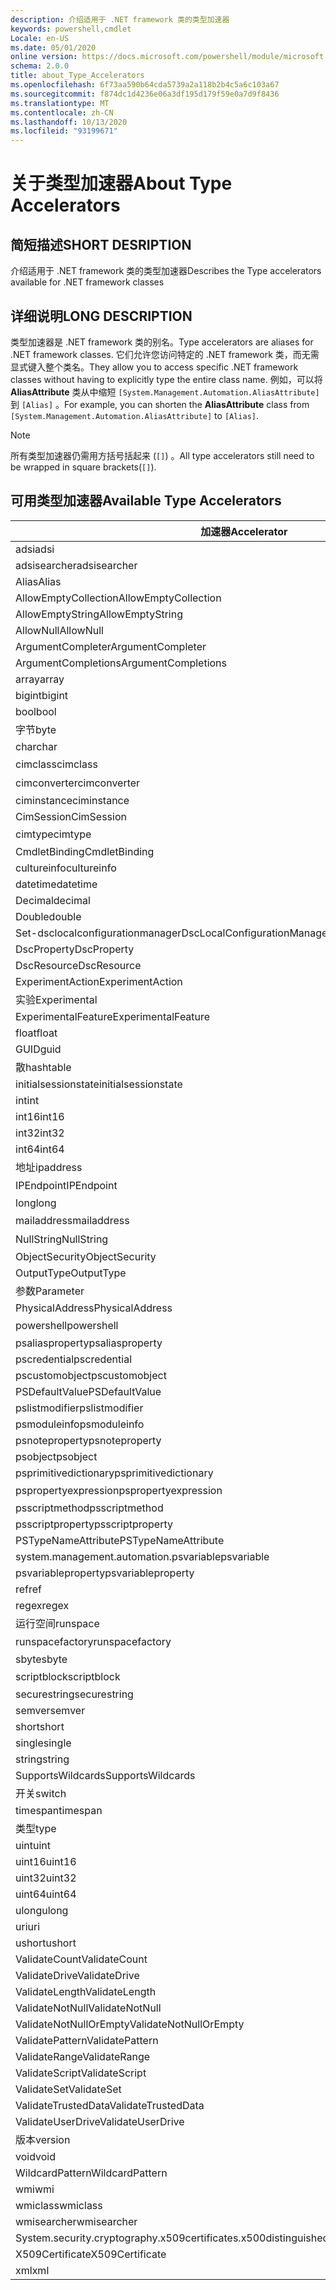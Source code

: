 ```yaml
---
description: 介绍适用于 .NET framework 类的类型加速器
keywords: powershell,cmdlet
Locale: en-US
ms.date: 05/01/2020
online version: https://docs.microsoft.com/powershell/module/microsoft.powershell.core/about/about_type_accelerators?view=powershell-7&WT.mc_id=ps-gethelp
schema: 2.0.0
title: about_Type_Accelerators
ms.openlocfilehash: 6f73aa590b64cda5739a2a118b2b4c5a6c103a67
ms.sourcegitcommit: f874dc1d4236e06a3df195d179f59e0a7d9f8436
ms.translationtype: MT
ms.contentlocale: zh-CN
ms.lasthandoff: 10/13/2020
ms.locfileid: "93199671"
---
```

# <a name="about-type-accelerators"></a><span data-ttu-id="37ccc-104">关于类型加速器</span><span class="sxs-lookup"><span data-stu-id="37ccc-104">About Type Accelerators</span></span>

## <a name="short-desription"></a><span data-ttu-id="37ccc-105">简短描述</span><span class="sxs-lookup"><span data-stu-id="37ccc-105">SHORT DESRIPTION</span></span>
<span data-ttu-id="37ccc-106">介绍适用于 .NET framework 类的类型加速器</span><span class="sxs-lookup"><span data-stu-id="37ccc-106">Describes the Type accelerators available for .NET framework classes</span></span>

## <a name="long-description"></a><span data-ttu-id="37ccc-107">详细说明</span><span class="sxs-lookup"><span data-stu-id="37ccc-107">LONG DESCRIPTION</span></span>

<span data-ttu-id="37ccc-108">类型加速器是 .NET framework 类的别名。</span><span class="sxs-lookup"><span data-stu-id="37ccc-108">Type accelerators are aliases for .NET framework classes.</span></span> <span data-ttu-id="37ccc-109">它们允许您访问特定的 .NET framework 类，而无需显式键入整个类名。</span><span class="sxs-lookup"><span data-stu-id="37ccc-109">They allow you to access specific .NET framework classes without having to explicitly type the entire class name.</span></span> <span data-ttu-id="37ccc-110">例如，可以将 **AliasAttribute** 类从中缩短 `[System.Management.Automation.AliasAttribute]` 到 `[Alias]` 。</span><span class="sxs-lookup"><span data-stu-id="37ccc-110">For example, you can shorten the **AliasAttribute** class from `[System.Management.Automation.AliasAttribute]` to `[Alias]`.</span></span>

> [!NOTE]
> <span data-ttu-id="37ccc-111">所有类型加速器仍需用方括号括起来 (`[]`) 。</span><span class="sxs-lookup"><span data-stu-id="37ccc-111">All type accelerators still need to be wrapped in square brackets(`[]`).</span></span>

## <a name="available-type-accelerators"></a><span data-ttu-id="37ccc-112">可用类型加速器</span><span class="sxs-lookup"><span data-stu-id="37ccc-112">Available Type Accelerators</span></span>

|        <span data-ttu-id="37ccc-113">加速器</span><span class="sxs-lookup"><span data-stu-id="37ccc-113">Accelerator</span></span>          |                           <span data-ttu-id="37ccc-114">完整类名</span><span class="sxs-lookup"><span data-stu-id="37ccc-114">Full Class Name</span></span>                           |
|---------------------------- | ------------------------------------------------------------------- |
|<span data-ttu-id="37ccc-115">adsi</span><span class="sxs-lookup"><span data-stu-id="37ccc-115">adsi</span></span>                         | <span data-ttu-id="37ccc-116">Microsoft.directoryservices</span><span class="sxs-lookup"><span data-stu-id="37ccc-116">System.DirectoryServices.DirectoryEntry</span></span>                             |
|<span data-ttu-id="37ccc-117">adsisearcher</span><span class="sxs-lookup"><span data-stu-id="37ccc-117">adsisearcher</span></span>                 | <span data-ttu-id="37ccc-118">Microsoft.directoryservices. DirectorySearcher</span><span class="sxs-lookup"><span data-stu-id="37ccc-118">System.DirectoryServices.DirectorySearcher</span></span>                          |
|<span data-ttu-id="37ccc-119">Alias</span><span class="sxs-lookup"><span data-stu-id="37ccc-119">Alias</span></span>                        | <span data-ttu-id="37ccc-120">System.web. AliasAttribute</span><span class="sxs-lookup"><span data-stu-id="37ccc-120">System.Management.Automation.AliasAttribute</span></span>                         |
|<span data-ttu-id="37ccc-121">AllowEmptyCollection</span><span class="sxs-lookup"><span data-stu-id="37ccc-121">AllowEmptyCollection</span></span>         | <span data-ttu-id="37ccc-122">System.web. AllowEmptyCollectionAttribute</span><span class="sxs-lookup"><span data-stu-id="37ccc-122">System.Management.Automation.AllowEmptyCollectionAttribute</span></span>          |
|<span data-ttu-id="37ccc-123">AllowEmptyString</span><span class="sxs-lookup"><span data-stu-id="37ccc-123">AllowEmptyString</span></span>             | <span data-ttu-id="37ccc-124">System.web. AllowEmptyStringAttribute</span><span class="sxs-lookup"><span data-stu-id="37ccc-124">System.Management.Automation.AllowEmptyStringAttribute</span></span>              |
|<span data-ttu-id="37ccc-125">AllowNull</span><span class="sxs-lookup"><span data-stu-id="37ccc-125">AllowNull</span></span>                    | <span data-ttu-id="37ccc-126">System.web. AllowNullAttribute</span><span class="sxs-lookup"><span data-stu-id="37ccc-126">System.Management.Automation.AllowNullAttribute</span></span>                     |
|<span data-ttu-id="37ccc-127">ArgumentCompleter</span><span class="sxs-lookup"><span data-stu-id="37ccc-127">ArgumentCompleter</span></span>            | <span data-ttu-id="37ccc-128">System.web. ArgumentCompleterAttribute</span><span class="sxs-lookup"><span data-stu-id="37ccc-128">System.Management.Automation.ArgumentCompleterAttribute</span></span>             |
|<span data-ttu-id="37ccc-129">ArgumentCompletions</span><span class="sxs-lookup"><span data-stu-id="37ccc-129">ArgumentCompletions</span></span>          | <span data-ttu-id="37ccc-130">System.web. ArgumentCompletionsAttribute</span><span class="sxs-lookup"><span data-stu-id="37ccc-130">System.Management.Automation.ArgumentCompletionsAttribute</span></span>           |
|<span data-ttu-id="37ccc-131">array</span><span class="sxs-lookup"><span data-stu-id="37ccc-131">array</span></span>                        | <span data-ttu-id="37ccc-132">System.Array</span><span class="sxs-lookup"><span data-stu-id="37ccc-132">System.Array</span></span>                                                        |
|<span data-ttu-id="37ccc-133">bigint</span><span class="sxs-lookup"><span data-stu-id="37ccc-133">bigint</span></span>                       | <span data-ttu-id="37ccc-134">BigInteger</span><span class="sxs-lookup"><span data-stu-id="37ccc-134">System.Numerics.BigInteger</span></span>                                          |
|<span data-ttu-id="37ccc-135">bool</span><span class="sxs-lookup"><span data-stu-id="37ccc-135">bool</span></span>                         | <span data-ttu-id="37ccc-136">System.Boolean</span><span class="sxs-lookup"><span data-stu-id="37ccc-136">System.Boolean</span></span>                                                      |
|<span data-ttu-id="37ccc-137">字节</span><span class="sxs-lookup"><span data-stu-id="37ccc-137">byte</span></span>                         | <span data-ttu-id="37ccc-138">System.Byte</span><span class="sxs-lookup"><span data-stu-id="37ccc-138">System.Byte</span></span>                                                         |
|<span data-ttu-id="37ccc-139">char</span><span class="sxs-lookup"><span data-stu-id="37ccc-139">char</span></span>                         | <span data-ttu-id="37ccc-140">System.Char</span><span class="sxs-lookup"><span data-stu-id="37ccc-140">System.Char</span></span>                                                         |
|<span data-ttu-id="37ccc-141">cimclass</span><span class="sxs-lookup"><span data-stu-id="37ccc-141">cimclass</span></span>                     | <span data-ttu-id="37ccc-142">CimClass。</span><span class="sxs-lookup"><span data-stu-id="37ccc-142">Microsoft.Management.Infrastructure.CimClass</span></span>                        |
|<span data-ttu-id="37ccc-143">cimconverter</span><span class="sxs-lookup"><span data-stu-id="37ccc-143">cimconverter</span></span>                 | <span data-ttu-id="37ccc-144">CimConverter。</span><span class="sxs-lookup"><span data-stu-id="37ccc-144">Microsoft.Management.Infrastructure.CimConverter</span></span>                    |
|<span data-ttu-id="37ccc-145">ciminstance</span><span class="sxs-lookup"><span data-stu-id="37ccc-145">ciminstance</span></span>                  | <span data-ttu-id="37ccc-146">Microsoft.Management.Infrastructure.CimInstance</span><span class="sxs-lookup"><span data-stu-id="37ccc-146">Microsoft.Management.Infrastructure.CimInstance</span></span>                     |
|<span data-ttu-id="37ccc-147">CimSession</span><span class="sxs-lookup"><span data-stu-id="37ccc-147">CimSession</span></span>                   | <span data-ttu-id="37ccc-148">Microsoft.Management.Infrastructure.CimSession</span><span class="sxs-lookup"><span data-stu-id="37ccc-148">Microsoft.Management.Infrastructure.CimSession</span></span>                      |
|<span data-ttu-id="37ccc-149">cimtype</span><span class="sxs-lookup"><span data-stu-id="37ccc-149">cimtype</span></span>                      | <span data-ttu-id="37ccc-150">CimType。</span><span class="sxs-lookup"><span data-stu-id="37ccc-150">Microsoft.Management.Infrastructure.CimType</span></span>                         |
|<span data-ttu-id="37ccc-151">CmdletBinding</span><span class="sxs-lookup"><span data-stu-id="37ccc-151">CmdletBinding</span></span>                | <span data-ttu-id="37ccc-152">System.web. CmdletBindingAttribute</span><span class="sxs-lookup"><span data-stu-id="37ccc-152">System.Management.Automation.CmdletBindingAttribute</span></span>                 |
|<span data-ttu-id="37ccc-153">cultureinfo</span><span class="sxs-lookup"><span data-stu-id="37ccc-153">cultureinfo</span></span>                  | <span data-ttu-id="37ccc-154">System.Globalization.CultureInfo</span><span class="sxs-lookup"><span data-stu-id="37ccc-154">System.Globalization.CultureInfo</span></span>                                    |
|<span data-ttu-id="37ccc-155">datetime</span><span class="sxs-lookup"><span data-stu-id="37ccc-155">datetime</span></span>                     | <span data-ttu-id="37ccc-156">System.DateTime</span><span class="sxs-lookup"><span data-stu-id="37ccc-156">System.DateTime</span></span>                                                     |
|<span data-ttu-id="37ccc-157">Decimal</span><span class="sxs-lookup"><span data-stu-id="37ccc-157">decimal</span></span>                      | <span data-ttu-id="37ccc-158">System.Decimal</span><span class="sxs-lookup"><span data-stu-id="37ccc-158">System.Decimal</span></span>                                                      |
|<span data-ttu-id="37ccc-159">Double</span><span class="sxs-lookup"><span data-stu-id="37ccc-159">double</span></span>                       | <span data-ttu-id="37ccc-160">System.Double</span><span class="sxs-lookup"><span data-stu-id="37ccc-160">System.Double</span></span>                                                       |
|<span data-ttu-id="37ccc-161">Set-dsclocalconfigurationmanager</span><span class="sxs-lookup"><span data-stu-id="37ccc-161">DscLocalConfigurationManager</span></span> | <span data-ttu-id="37ccc-162">System.web. DscLocalConfigurationManagerAttribute</span><span class="sxs-lookup"><span data-stu-id="37ccc-162">System.Management.Automation.DscLocalConfigurationManagerAttribute</span></span>  |
|<span data-ttu-id="37ccc-163">DscProperty</span><span class="sxs-lookup"><span data-stu-id="37ccc-163">DscProperty</span></span>                  | <span data-ttu-id="37ccc-164">System.web. DscPropertyAttribute</span><span class="sxs-lookup"><span data-stu-id="37ccc-164">System.Management.Automation.DscPropertyAttribute</span></span>                   |
|<span data-ttu-id="37ccc-165">DscResource</span><span class="sxs-lookup"><span data-stu-id="37ccc-165">DscResource</span></span>                  | <span data-ttu-id="37ccc-166">System.web. DscResourceAttribute</span><span class="sxs-lookup"><span data-stu-id="37ccc-166">System.Management.Automation.DscResourceAttribute</span></span>                   |
|<span data-ttu-id="37ccc-167">ExperimentAction</span><span class="sxs-lookup"><span data-stu-id="37ccc-167">ExperimentAction</span></span>             | <span data-ttu-id="37ccc-168">System.web. ExperimentAction</span><span class="sxs-lookup"><span data-stu-id="37ccc-168">System.Management.Automation.ExperimentAction</span></span>                       |
|<span data-ttu-id="37ccc-169">实验</span><span class="sxs-lookup"><span data-stu-id="37ccc-169">Experimental</span></span>                 | <span data-ttu-id="37ccc-170">System.web. ExperimentalAttribute</span><span class="sxs-lookup"><span data-stu-id="37ccc-170">System.Management.Automation.ExperimentalAttribute</span></span>                  |
|<span data-ttu-id="37ccc-171">ExperimentalFeature</span><span class="sxs-lookup"><span data-stu-id="37ccc-171">ExperimentalFeature</span></span>          | <span data-ttu-id="37ccc-172">System.web. ExperimentalFeature</span><span class="sxs-lookup"><span data-stu-id="37ccc-172">System.Management.Automation.ExperimentalFeature</span></span>                    |
|<span data-ttu-id="37ccc-173">float</span><span class="sxs-lookup"><span data-stu-id="37ccc-173">float</span></span>                        | <span data-ttu-id="37ccc-174">System.Single</span><span class="sxs-lookup"><span data-stu-id="37ccc-174">System.Single</span></span>                                                       |
|<span data-ttu-id="37ccc-175">GUID</span><span class="sxs-lookup"><span data-stu-id="37ccc-175">guid</span></span>                         | <span data-ttu-id="37ccc-176">System.Guid</span><span class="sxs-lookup"><span data-stu-id="37ccc-176">System.Guid</span></span>                                                         |
|<span data-ttu-id="37ccc-177">散</span><span class="sxs-lookup"><span data-stu-id="37ccc-177">hashtable</span></span>                    | <span data-ttu-id="37ccc-178">System.Collections.Hashtable</span><span class="sxs-lookup"><span data-stu-id="37ccc-178">System.Collections.Hashtable</span></span>                                        |
|<span data-ttu-id="37ccc-179">initialsessionstate</span><span class="sxs-lookup"><span data-stu-id="37ccc-179">initialsessionstate</span></span>          | <span data-ttu-id="37ccc-180">System.Management.Automation.Runspaces.InitialSessionState</span><span class="sxs-lookup"><span data-stu-id="37ccc-180">System.Management.Automation.Runspaces.InitialSessionState</span></span>          |
|<span data-ttu-id="37ccc-181">int</span><span class="sxs-lookup"><span data-stu-id="37ccc-181">int</span></span>                          | <span data-ttu-id="37ccc-182">System.Int32</span><span class="sxs-lookup"><span data-stu-id="37ccc-182">System.Int32</span></span>                                                        |
|<span data-ttu-id="37ccc-183">int16</span><span class="sxs-lookup"><span data-stu-id="37ccc-183">int16</span></span>                        | <span data-ttu-id="37ccc-184">System.Int16</span><span class="sxs-lookup"><span data-stu-id="37ccc-184">System.Int16</span></span>                                                        |
|<span data-ttu-id="37ccc-185">int32</span><span class="sxs-lookup"><span data-stu-id="37ccc-185">int32</span></span>                        | <span data-ttu-id="37ccc-186">System.Int32</span><span class="sxs-lookup"><span data-stu-id="37ccc-186">System.Int32</span></span>                                                        |
|<span data-ttu-id="37ccc-187">int64</span><span class="sxs-lookup"><span data-stu-id="37ccc-187">int64</span></span>                        | <span data-ttu-id="37ccc-188">System.Int64</span><span class="sxs-lookup"><span data-stu-id="37ccc-188">System.Int64</span></span>                                                        |
|<span data-ttu-id="37ccc-189">地址</span><span class="sxs-lookup"><span data-stu-id="37ccc-189">ipaddress</span></span>                    | <span data-ttu-id="37ccc-190">系统 .Net. IPAddress</span><span class="sxs-lookup"><span data-stu-id="37ccc-190">System.Net.IPAddress</span></span>                                                |
|<span data-ttu-id="37ccc-191">IPEndpoint</span><span class="sxs-lookup"><span data-stu-id="37ccc-191">IPEndpoint</span></span>                   | <span data-ttu-id="37ccc-192">系统 .Net. IPEndPoint</span><span class="sxs-lookup"><span data-stu-id="37ccc-192">System.Net.IPEndPoint</span></span>                                               |
|<span data-ttu-id="37ccc-193">long</span><span class="sxs-lookup"><span data-stu-id="37ccc-193">long</span></span>                         | <span data-ttu-id="37ccc-194">System.Int64</span><span class="sxs-lookup"><span data-stu-id="37ccc-194">System.Int64</span></span>                                                        |
|<span data-ttu-id="37ccc-195">mailaddress</span><span class="sxs-lookup"><span data-stu-id="37ccc-195">mailaddress</span></span>                  | <span data-ttu-id="37ccc-196">系统 MailAddress</span><span class="sxs-lookup"><span data-stu-id="37ccc-196">System.Net.Mail.MailAddress</span></span>                                         |
|<span data-ttu-id="37ccc-197">NullString</span><span class="sxs-lookup"><span data-stu-id="37ccc-197">NullString</span></span>                   | <span data-ttu-id="37ccc-198">"NullString"。</span><span class="sxs-lookup"><span data-stu-id="37ccc-198">System.Management.Automation.Language.NullString</span></span>                    |
|<span data-ttu-id="37ccc-199">ObjectSecurity</span><span class="sxs-lookup"><span data-stu-id="37ccc-199">ObjectSecurity</span></span>               | <span data-ttu-id="37ccc-200">Accesscontrol-namespace. ObjectSecurity</span><span class="sxs-lookup"><span data-stu-id="37ccc-200">System.Security.AccessControl.ObjectSecurity</span></span>                        |
|<span data-ttu-id="37ccc-201">OutputType</span><span class="sxs-lookup"><span data-stu-id="37ccc-201">OutputType</span></span>                   | <span data-ttu-id="37ccc-202">System.web. OutputTypeAttribute</span><span class="sxs-lookup"><span data-stu-id="37ccc-202">System.Management.Automation.OutputTypeAttribute</span></span>                    |
|<span data-ttu-id="37ccc-203">参数</span><span class="sxs-lookup"><span data-stu-id="37ccc-203">Parameter</span></span>                    | <span data-ttu-id="37ccc-204">System.web. ParameterAttribute</span><span class="sxs-lookup"><span data-stu-id="37ccc-204">System.Management.Automation.ParameterAttribute</span></span>                     |
|<span data-ttu-id="37ccc-205">PhysicalAddress</span><span class="sxs-lookup"><span data-stu-id="37ccc-205">PhysicalAddress</span></span>              | <span data-ttu-id="37ccc-206">System.net.networkinformation. PhysicalAddress</span><span class="sxs-lookup"><span data-stu-id="37ccc-206">System.Net.NetworkInformation.PhysicalAddress</span></span>                       |
|<span data-ttu-id="37ccc-207">powershell</span><span class="sxs-lookup"><span data-stu-id="37ccc-207">powershell</span></span>                   | <span data-ttu-id="37ccc-208">System.web。</span><span class="sxs-lookup"><span data-stu-id="37ccc-208">System.Management.Automation.PowerShell</span></span>                             |
|<span data-ttu-id="37ccc-209">psaliasproperty</span><span class="sxs-lookup"><span data-stu-id="37ccc-209">psaliasproperty</span></span>              | <span data-ttu-id="37ccc-210">System.web. PSAliasProperty</span><span class="sxs-lookup"><span data-stu-id="37ccc-210">System.Management.Automation.PSAliasProperty</span></span>                        |
|<span data-ttu-id="37ccc-211">pscredential</span><span class="sxs-lookup"><span data-stu-id="37ccc-211">pscredential</span></span>                 | <span data-ttu-id="37ccc-212">System.Management.Automation.PSCredential</span><span class="sxs-lookup"><span data-stu-id="37ccc-212">System.Management.Automation.PSCredential</span></span>                           |
|<span data-ttu-id="37ccc-213">pscustomobject</span><span class="sxs-lookup"><span data-stu-id="37ccc-213">pscustomobject</span></span>               | <span data-ttu-id="37ccc-214">System.Management.Automation.PSObject</span><span class="sxs-lookup"><span data-stu-id="37ccc-214">System.Management.Automation.PSObject</span></span>                               |
|<span data-ttu-id="37ccc-215">PSDefaultValue</span><span class="sxs-lookup"><span data-stu-id="37ccc-215">PSDefaultValue</span></span>               | <span data-ttu-id="37ccc-216">System.Management.Automation.PSDefaultValueAttribute</span><span class="sxs-lookup"><span data-stu-id="37ccc-216">System.Management.Automation.PSDefaultValueAttribute</span></span>                |
|<span data-ttu-id="37ccc-217">pslistmodifier</span><span class="sxs-lookup"><span data-stu-id="37ccc-217">pslistmodifier</span></span>               | <span data-ttu-id="37ccc-218">System.web. PSListModifier</span><span class="sxs-lookup"><span data-stu-id="37ccc-218">System.Management.Automation.PSListModifier</span></span>                         |
|<span data-ttu-id="37ccc-219">psmoduleinfo</span><span class="sxs-lookup"><span data-stu-id="37ccc-219">psmoduleinfo</span></span>                 | <span data-ttu-id="37ccc-220">System.Management.Automation.PSModuleInfo</span><span class="sxs-lookup"><span data-stu-id="37ccc-220">System.Management.Automation.PSModuleInfo</span></span>                           |
|<span data-ttu-id="37ccc-221">psnoteproperty</span><span class="sxs-lookup"><span data-stu-id="37ccc-221">psnoteproperty</span></span>               | <span data-ttu-id="37ccc-222">System.web. PSNoteProperty</span><span class="sxs-lookup"><span data-stu-id="37ccc-222">System.Management.Automation.PSNoteProperty</span></span>                         |
|<span data-ttu-id="37ccc-223">psobject</span><span class="sxs-lookup"><span data-stu-id="37ccc-223">psobject</span></span>                     | <span data-ttu-id="37ccc-224">System.Management.Automation.PSObject</span><span class="sxs-lookup"><span data-stu-id="37ccc-224">System.Management.Automation.PSObject</span></span>                               |
|<span data-ttu-id="37ccc-225">psprimitivedictionary</span><span class="sxs-lookup"><span data-stu-id="37ccc-225">psprimitivedictionary</span></span>        | <span data-ttu-id="37ccc-226">System.web. PSPrimitiveDictionary</span><span class="sxs-lookup"><span data-stu-id="37ccc-226">System.Management.Automation.PSPrimitiveDictionary</span></span>                  |
|<span data-ttu-id="37ccc-227">pspropertyexpression</span><span class="sxs-lookup"><span data-stu-id="37ccc-227">pspropertyexpression</span></span>         | <span data-ttu-id="37ccc-228">PSPropertyExpression。</span><span class="sxs-lookup"><span data-stu-id="37ccc-228">Microsoft.PowerShell.Commands.PSPropertyExpression</span></span>                  |
|<span data-ttu-id="37ccc-229">psscriptmethod</span><span class="sxs-lookup"><span data-stu-id="37ccc-229">psscriptmethod</span></span>               | <span data-ttu-id="37ccc-230">System.web. PSScriptMethod</span><span class="sxs-lookup"><span data-stu-id="37ccc-230">System.Management.Automation.PSScriptMethod</span></span>                         |
|<span data-ttu-id="37ccc-231">psscriptproperty</span><span class="sxs-lookup"><span data-stu-id="37ccc-231">psscriptproperty</span></span>             | <span data-ttu-id="37ccc-232">System.web. PSScriptProperty</span><span class="sxs-lookup"><span data-stu-id="37ccc-232">System.Management.Automation.PSScriptProperty</span></span>                       |
|<span data-ttu-id="37ccc-233">PSTypeNameAttribute</span><span class="sxs-lookup"><span data-stu-id="37ccc-233">PSTypeNameAttribute</span></span>          | <span data-ttu-id="37ccc-234">System.web. PSTypeNameAttribute</span><span class="sxs-lookup"><span data-stu-id="37ccc-234">System.Management.Automation.PSTypeNameAttribute</span></span>                    |
|<span data-ttu-id="37ccc-235">system.management.automation.psvariable</span><span class="sxs-lookup"><span data-stu-id="37ccc-235">psvariable</span></span>                   | <span data-ttu-id="37ccc-236">System.Management.Automation.PSVariable</span><span class="sxs-lookup"><span data-stu-id="37ccc-236">System.Management.Automation.PSVariable</span></span>                             |
|<span data-ttu-id="37ccc-237">psvariableproperty</span><span class="sxs-lookup"><span data-stu-id="37ccc-237">psvariableproperty</span></span>           | <span data-ttu-id="37ccc-238">System.web. PSVariableProperty</span><span class="sxs-lookup"><span data-stu-id="37ccc-238">System.Management.Automation.PSVariableProperty</span></span>                     |
|<span data-ttu-id="37ccc-239">ref</span><span class="sxs-lookup"><span data-stu-id="37ccc-239">ref</span></span>                          | <span data-ttu-id="37ccc-240">System.web. PSReference</span><span class="sxs-lookup"><span data-stu-id="37ccc-240">System.Management.Automation.PSReference</span></span>                            |
|<span data-ttu-id="37ccc-241">regex</span><span class="sxs-lookup"><span data-stu-id="37ccc-241">regex</span></span>                        | <span data-ttu-id="37ccc-242">System.Text.RegularExpressions.Regex</span><span class="sxs-lookup"><span data-stu-id="37ccc-242">System.Text.RegularExpressions.Regex</span></span>                                |
|<span data-ttu-id="37ccc-243">运行空间</span><span class="sxs-lookup"><span data-stu-id="37ccc-243">runspace</span></span>                     | <span data-ttu-id="37ccc-244">System.web. Management。</span><span class="sxs-lookup"><span data-stu-id="37ccc-244">System.Management.Automation.Runspaces.Runspace</span></span>                     |
|<span data-ttu-id="37ccc-245">runspacefactory</span><span class="sxs-lookup"><span data-stu-id="37ccc-245">runspacefactory</span></span>              | <span data-ttu-id="37ccc-246">"RunspaceFactory"。</span><span class="sxs-lookup"><span data-stu-id="37ccc-246">System.Management.Automation.Runspaces.RunspaceFactory</span></span>              |
|<span data-ttu-id="37ccc-247">sbyte</span><span class="sxs-lookup"><span data-stu-id="37ccc-247">sbyte</span></span>                        | <span data-ttu-id="37ccc-248">System.SByte</span><span class="sxs-lookup"><span data-stu-id="37ccc-248">System.SByte</span></span>                                                        |
|<span data-ttu-id="37ccc-249">scriptblock</span><span class="sxs-lookup"><span data-stu-id="37ccc-249">scriptblock</span></span>                  | <span data-ttu-id="37ccc-250">System.object。</span><span class="sxs-lookup"><span data-stu-id="37ccc-250">System.Management.Automation.ScriptBlock</span></span>                            |
|<span data-ttu-id="37ccc-251">securestring</span><span class="sxs-lookup"><span data-stu-id="37ccc-251">securestring</span></span>                 | <span data-ttu-id="37ccc-252">System.Security.SecureString</span><span class="sxs-lookup"><span data-stu-id="37ccc-252">System.Security.SecureString</span></span>                                        |
|<span data-ttu-id="37ccc-253">semver</span><span class="sxs-lookup"><span data-stu-id="37ccc-253">semver</span></span>                       | <span data-ttu-id="37ccc-254">System.web. SemanticVersion</span><span class="sxs-lookup"><span data-stu-id="37ccc-254">System.Management.Automation.SemanticVersion</span></span>                        |
|<span data-ttu-id="37ccc-255">short</span><span class="sxs-lookup"><span data-stu-id="37ccc-255">short</span></span>                        | <span data-ttu-id="37ccc-256">System.Int16</span><span class="sxs-lookup"><span data-stu-id="37ccc-256">System.Int16</span></span>                                                        |
|<span data-ttu-id="37ccc-257"> single</span><span class="sxs-lookup"><span data-stu-id="37ccc-257">single</span></span>                       | <span data-ttu-id="37ccc-258">System.Single</span><span class="sxs-lookup"><span data-stu-id="37ccc-258">System.Single</span></span>                                                       |
|<span data-ttu-id="37ccc-259">string</span><span class="sxs-lookup"><span data-stu-id="37ccc-259">string</span></span>                       | <span data-ttu-id="37ccc-260">System.String</span><span class="sxs-lookup"><span data-stu-id="37ccc-260">System.String</span></span>                                                       |
|<span data-ttu-id="37ccc-261">SupportsWildcards</span><span class="sxs-lookup"><span data-stu-id="37ccc-261">SupportsWildcards</span></span>            | <span data-ttu-id="37ccc-262">System.web. SupportsWildcardsAttribute</span><span class="sxs-lookup"><span data-stu-id="37ccc-262">System.Management.Automation.SupportsWildcardsAttribute</span></span>             |
|<span data-ttu-id="37ccc-263">开关</span><span class="sxs-lookup"><span data-stu-id="37ccc-263">switch</span></span>                       | <span data-ttu-id="37ccc-264">System.Management.Automation.SwitchParameter</span><span class="sxs-lookup"><span data-stu-id="37ccc-264">System.Management.Automation.SwitchParameter</span></span>                        |
|<span data-ttu-id="37ccc-265">timespan</span><span class="sxs-lookup"><span data-stu-id="37ccc-265">timespan</span></span>                     | <span data-ttu-id="37ccc-266">System.TimeSpan</span><span class="sxs-lookup"><span data-stu-id="37ccc-266">System.TimeSpan</span></span>                                                     |
|<span data-ttu-id="37ccc-267">类型</span><span class="sxs-lookup"><span data-stu-id="37ccc-267">type</span></span>                         | <span data-ttu-id="37ccc-268">System.Type</span><span class="sxs-lookup"><span data-stu-id="37ccc-268">System.Type</span></span>                                                         |
|<span data-ttu-id="37ccc-269">uint</span><span class="sxs-lookup"><span data-stu-id="37ccc-269">uint</span></span>                         | <span data-ttu-id="37ccc-270">System.UInt32</span><span class="sxs-lookup"><span data-stu-id="37ccc-270">System.UInt32</span></span>                                                       |
|<span data-ttu-id="37ccc-271">uint16</span><span class="sxs-lookup"><span data-stu-id="37ccc-271">uint16</span></span>                       | <span data-ttu-id="37ccc-272">System.UInt16</span><span class="sxs-lookup"><span data-stu-id="37ccc-272">System.UInt16</span></span>                                                       |
|<span data-ttu-id="37ccc-273">uint32</span><span class="sxs-lookup"><span data-stu-id="37ccc-273">uint32</span></span>                       | <span data-ttu-id="37ccc-274">System.UInt32</span><span class="sxs-lookup"><span data-stu-id="37ccc-274">System.UInt32</span></span>                                                       |
|<span data-ttu-id="37ccc-275">uint64</span><span class="sxs-lookup"><span data-stu-id="37ccc-275">uint64</span></span>                       | <span data-ttu-id="37ccc-276">System.UInt64</span><span class="sxs-lookup"><span data-stu-id="37ccc-276">System.UInt64</span></span>                                                       |
|<span data-ttu-id="37ccc-277">ulong</span><span class="sxs-lookup"><span data-stu-id="37ccc-277">ulong</span></span>                        | <span data-ttu-id="37ccc-278">System.UInt64</span><span class="sxs-lookup"><span data-stu-id="37ccc-278">System.UInt64</span></span>                                                       |
|<span data-ttu-id="37ccc-279">uri</span><span class="sxs-lookup"><span data-stu-id="37ccc-279">uri</span></span>                          | <span data-ttu-id="37ccc-280">System.Uri</span><span class="sxs-lookup"><span data-stu-id="37ccc-280">System.Uri</span></span>                                                          |
|<span data-ttu-id="37ccc-281">ushort</span><span class="sxs-lookup"><span data-stu-id="37ccc-281">ushort</span></span>                       | <span data-ttu-id="37ccc-282">System.UInt16</span><span class="sxs-lookup"><span data-stu-id="37ccc-282">System.UInt16</span></span>                                                       |
|<span data-ttu-id="37ccc-283">ValidateCount</span><span class="sxs-lookup"><span data-stu-id="37ccc-283">ValidateCount</span></span>                | <span data-ttu-id="37ccc-284">System.web. ValidateCountAttribute</span><span class="sxs-lookup"><span data-stu-id="37ccc-284">System.Management.Automation.ValidateCountAttribute</span></span>                 |
|<span data-ttu-id="37ccc-285">ValidateDrive</span><span class="sxs-lookup"><span data-stu-id="37ccc-285">ValidateDrive</span></span>                | <span data-ttu-id="37ccc-286">System.web. ValidateDriveAttribute</span><span class="sxs-lookup"><span data-stu-id="37ccc-286">System.Management.Automation.ValidateDriveAttribute</span></span>                 |
|<span data-ttu-id="37ccc-287">ValidateLength</span><span class="sxs-lookup"><span data-stu-id="37ccc-287">ValidateLength</span></span>               | <span data-ttu-id="37ccc-288">System.web. ValidateLengthAttribute</span><span class="sxs-lookup"><span data-stu-id="37ccc-288">System.Management.Automation.ValidateLengthAttribute</span></span>                |
|<span data-ttu-id="37ccc-289">ValidateNotNull</span><span class="sxs-lookup"><span data-stu-id="37ccc-289">ValidateNotNull</span></span>              | <span data-ttu-id="37ccc-290">System.web. ValidateNotNullAttribute</span><span class="sxs-lookup"><span data-stu-id="37ccc-290">System.Management.Automation.ValidateNotNullAttribute</span></span>               |
|<span data-ttu-id="37ccc-291">ValidateNotNullOrEmpty</span><span class="sxs-lookup"><span data-stu-id="37ccc-291">ValidateNotNullOrEmpty</span></span>       | <span data-ttu-id="37ccc-292">System.web. ValidateNotNullOrEmptyAttribute</span><span class="sxs-lookup"><span data-stu-id="37ccc-292">System.Management.Automation.ValidateNotNullOrEmptyAttribute</span></span>        |
|<span data-ttu-id="37ccc-293">ValidatePattern</span><span class="sxs-lookup"><span data-stu-id="37ccc-293">ValidatePattern</span></span>              | <span data-ttu-id="37ccc-294">System.web. ValidatePatternAttribute</span><span class="sxs-lookup"><span data-stu-id="37ccc-294">System.Management.Automation.ValidatePatternAttribute</span></span>               |
|<span data-ttu-id="37ccc-295">ValidateRange</span><span class="sxs-lookup"><span data-stu-id="37ccc-295">ValidateRange</span></span>                | <span data-ttu-id="37ccc-296">System.web. ValidateRangeAttribute</span><span class="sxs-lookup"><span data-stu-id="37ccc-296">System.Management.Automation.ValidateRangeAttribute</span></span>                 |
|<span data-ttu-id="37ccc-297">ValidateScript</span><span class="sxs-lookup"><span data-stu-id="37ccc-297">ValidateScript</span></span>               | <span data-ttu-id="37ccc-298">System.web. ValidateScriptAttribute</span><span class="sxs-lookup"><span data-stu-id="37ccc-298">System.Management.Automation.ValidateScriptAttribute</span></span>                |
|<span data-ttu-id="37ccc-299">ValidateSet</span><span class="sxs-lookup"><span data-stu-id="37ccc-299">ValidateSet</span></span>                  | <span data-ttu-id="37ccc-300">System.web. ValidateSetAttribute</span><span class="sxs-lookup"><span data-stu-id="37ccc-300">System.Management.Automation.ValidateSetAttribute</span></span>                   |
|<span data-ttu-id="37ccc-301">ValidateTrustedData</span><span class="sxs-lookup"><span data-stu-id="37ccc-301">ValidateTrustedData</span></span>          | <span data-ttu-id="37ccc-302">System.web. ValidateTrustedDataAttribute</span><span class="sxs-lookup"><span data-stu-id="37ccc-302">System.Management.Automation.ValidateTrustedDataAttribute</span></span>           |
|<span data-ttu-id="37ccc-303">ValidateUserDrive</span><span class="sxs-lookup"><span data-stu-id="37ccc-303">ValidateUserDrive</span></span>            | <span data-ttu-id="37ccc-304">System.web. ValidateUserDriveAttribute</span><span class="sxs-lookup"><span data-stu-id="37ccc-304">System.Management.Automation.ValidateUserDriveAttribute</span></span>             |
|<span data-ttu-id="37ccc-305">版本</span><span class="sxs-lookup"><span data-stu-id="37ccc-305">version</span></span>                      | <span data-ttu-id="37ccc-306">System.Version</span><span class="sxs-lookup"><span data-stu-id="37ccc-306">System.Version</span></span>                                                      |
|<span data-ttu-id="37ccc-307">void</span><span class="sxs-lookup"><span data-stu-id="37ccc-307">void</span></span>                         | <span data-ttu-id="37ccc-308">System.Void</span><span class="sxs-lookup"><span data-stu-id="37ccc-308">System.Void</span></span>                                                         |
|<span data-ttu-id="37ccc-309">WildcardPattern</span><span class="sxs-lookup"><span data-stu-id="37ccc-309">WildcardPattern</span></span>              | <span data-ttu-id="37ccc-310">System.web. WildcardPattern</span><span class="sxs-lookup"><span data-stu-id="37ccc-310">System.Management.Automation.WildcardPattern</span></span>                        |
|<span data-ttu-id="37ccc-311">wmi</span><span class="sxs-lookup"><span data-stu-id="37ccc-311">wmi</span></span>                          | <span data-ttu-id="37ccc-312">System.Management.ManagementObject</span><span class="sxs-lookup"><span data-stu-id="37ccc-312">System.Management.ManagementObject</span></span>                                  |
|<span data-ttu-id="37ccc-313">wmiclass</span><span class="sxs-lookup"><span data-stu-id="37ccc-313">wmiclass</span></span>                     | <span data-ttu-id="37ccc-314">ManagementClass</span><span class="sxs-lookup"><span data-stu-id="37ccc-314">System.Management.ManagementClass</span></span>                                   |
|<span data-ttu-id="37ccc-315">wmisearcher</span><span class="sxs-lookup"><span data-stu-id="37ccc-315">wmisearcher</span></span>                  | <span data-ttu-id="37ccc-316">ManagementObjectSearcher</span><span class="sxs-lookup"><span data-stu-id="37ccc-316">System.Management.ManagementObjectSearcher</span></span>                          |
|<span data-ttu-id="37ccc-317">System.security.cryptography.x509certificates.x500distinguishedname</span><span class="sxs-lookup"><span data-stu-id="37ccc-317">X500DistinguishedName</span></span>        | <span data-ttu-id="37ccc-318">System.Security.Cryptography.X509Certificates.X500DistinguishedName</span><span class="sxs-lookup"><span data-stu-id="37ccc-318">System.Security.Cryptography.X509Certificates.X500DistinguishedName</span></span> |
|<span data-ttu-id="37ccc-319">X509Certificate</span><span class="sxs-lookup"><span data-stu-id="37ccc-319">X509Certificate</span></span>              | <span data-ttu-id="37ccc-320">System.Security.Cryptography.X509Certificates.X509Certificate</span><span class="sxs-lookup"><span data-stu-id="37ccc-320">System.Security.Cryptography.X509Certificates.X509Certificate</span></span>       |
|<span data-ttu-id="37ccc-321">xml</span><span class="sxs-lookup"><span data-stu-id="37ccc-321">xml</span></span>                          | <span data-ttu-id="37ccc-322">System.Xml.XmlDocument</span><span class="sxs-lookup"><span data-stu-id="37ccc-322">System.Xml.XmlDocument</span></span>                                              |
